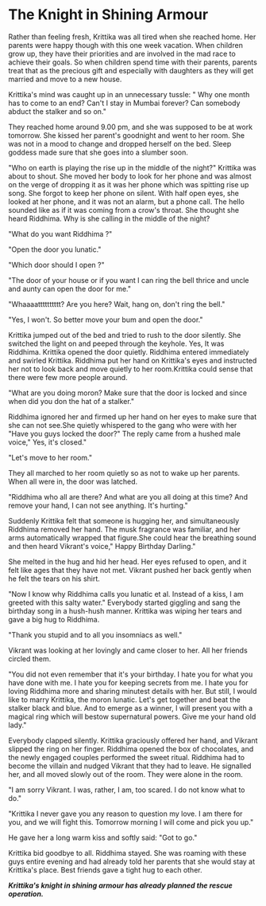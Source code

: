 # The Knight in Shining Armour

Rather than feeling fresh, Krittika was all tired when she reached home. Her parents were happy though with this one week vacation. When children grow up, they have their priorities and are involved in the mad race to achieve their goals. So when children spend time with their parents, parents treat that as the precious gift and especially with daughters as they will get married and move to a new house.

Krittika's mind was caught up in an unnecessary tussle: " Why one month has to come to an end? Can't I stay in Mumbai forever? Can somebody abduct the stalker and so on."

They reached home around 9.00 pm, and she was supposed to be at work tomorrow. She kissed her parent's goodnight and went to her room. She was not in a mood to change and dropped herself on the bed. Sleep goddess made sure that she goes into a slumber soon.

"Who on earth is playing the rise up in the middle of the night?" Krittika was about to shout. She moved her body to look for her phone and was almost on the verge of dropping it as it was her phone which was spitting rise up song. She forgot to keep her phone on silent. With half open eyes, she looked at her phone, and it was not an alarm, but a phone call. The hello sounded like as if it was coming from a crow's throat. She thought she heard Riddhima. Why is she calling in the middle of the night? 

"What do you want Riddhima ?"

"Open the door you lunatic."

"Which door should I open ?"

"The door of your house or if you want I can ring the bell thrice and uncle and aunty can open the door for me."

"Whaaaatttttttttt? Are you here? Wait, hang on, don't ring the bell."

"Yes, I won't. So better move your bum and open the door."

Krittika jumped out of the bed and tried to rush to the door silently. She switched the light on and peeped through the keyhole. Yes, It was Riddhima. Krittika opened the door quietly. Riddhima entered immediately and swirled Krittika. Riddhima put her hand on Krittika's eyes and instructed her not to look back and move quietly to her room.Krittika could sense that there were few more people around.

"What are you doing moron? Make sure that the door is locked and since when did you don the hat of a stalker."

Riddhima ignored her and firmed up her hand on her eyes to make sure that she can not see.She quietly whispered to the gang who were with her "Have you guys locked the door?" The reply came from a hushed male voice," Yes, it's closed."

"Let's move to her room."

They all marched to her room quietly so as not to wake up her parents. When all were in, the door was latched.

"Riddhima who all are there? And what are you all doing at this time? And remove your hand, I can not see anything. It's hurting."

Suddenly Krittika felt that someone is hugging her, and simultaneously Riddhima removed her hand. The musk fragrance was familiar, and her arms automatically wrapped that figure.She could hear the breathing sound and then heard Vikrant's voice," Happy Birthday Darling."

She melted in the hug and hid her head. Her eyes refused to open, and it felt like ages that they have not met. Vikrant pushed her back gently when he felt the tears on his shirt.

"Now I know why Riddhima calls you lunatic et al. Instead of a kiss, I am greeted with this salty water."
Everybody started giggling and sang the birthday song in a hush-hush manner. Krittika was wiping her tears and gave a big hug to Riddhima.

"Thank you stupid and to all you insomniacs as well."

Vikrant was looking at her lovingly and came closer to her. All her friends circled them.

"You did not even remember that it's your birthday. I hate you for what you have done with me. I hate you for keeping secrets from me. I hate you for loving Riddhima more and sharing minutest details with her. But still, I would like to marry Krittika, the moron lunatic. Let's get together and beat the stalker black and blue. And to emerge as a winner, I will present you with a magical ring which will bestow supernatural powers. Give me your hand old lady."

Everybody clapped silently. Krittika graciously offered her hand, and Vikrant slipped the ring on her finger. Riddhima opened the box of chocolates, and the newly engaged couples performed the sweet ritual.
Riddhima had to become the villain and nudged Vikrant that they had to leave. He signalled her, and all moved slowly out of the room. They were alone in the room.

"I am sorry Vikrant. I was, rather, I am, too scared. I do not know what to do."

"Krittika I never gave you any reason to question my love. I am there for you, and we will fight this. Tomorrow morning I will come and pick you up."

He gave her a long warm kiss and softly said: "Got to go."

Krittika bid goodbye to all. Riddhima stayed. She was roaming with these guys entire evening and had already told her parents that she would stay at Krittika's place. Best friends gave a tight hug to each other.

***Krittika's knight in shining armour has already planned the rescue operation.***